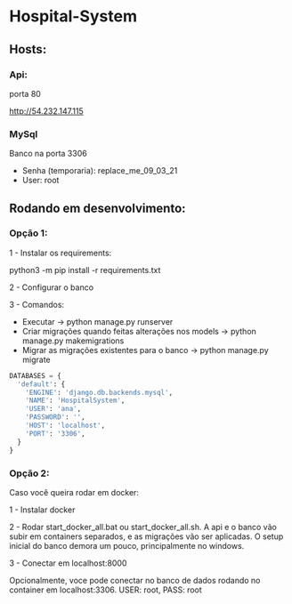 # Hospital-System

## Hosts:

### Api:

porta 80

http://54.232.147.115

### MySql

Banco na porta 3306

- Senha (temporaria): replace_me_09_03_21
- User: root

## Rodando em desenvolvimento:

### Opção 1:

1 - Instalar os requirements:

python3 -m pip install -r requirements.txt

2 - Configurar o banco

3 - Comandos:

- Executar -> python manage.py runserver
- Criar migrações quando feitas alterações nos models -> python manage.py makemigrations
- Migrar as migrações existentes para o banco -> python manage.py migrate

```python
DATABASES = {
  'default': {
    'ENGINE': 'django.db.backends.mysql',
    'NAME': 'HospitalSystem',
    'USER': 'ana',
    'PASSWORD': '',
    'HOST': 'localhost',
    'PORT': '3306',
  }
}
```

### Opção 2:

Caso você queira rodar em docker:

1 - Instalar docker

2 - Rodar start_docker_all.bat ou start_docker_all.sh. A api e o banco vão subir em containers separados, e as migrações vão ser aplicadas. O setup inicial do banco demora um pouco, principalmente no windows.

3 - Conectar em localhost:8000

Opcionalmente, voce pode conectar no banco de dados rodando no container em localhost:3306. USER: root, PASS: root
